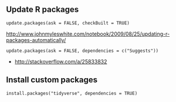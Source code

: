 ## Update R packages

```
update.packages(ask = FALSE, checkBuilt = TRUE)
```

http://www.johnmyleswhite.com/notebook/2009/08/25/updating-r-packages-automatically/

```
update.packages(ask = FALSE, dependencies = c("Suggests"))
```

- http://stackoverflow.com/a/25833832

## Install custom packages

```
install.packages("tidyverse", dependencies = TRUE)
```
